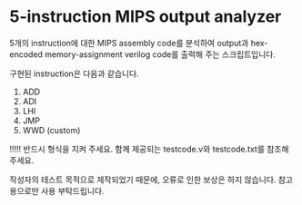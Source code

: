# 5-instruction MIPS output analyzer

5개의 instruction에 대한 MIPS assembly code를 분석하여 output과 hex-encoded memory-assignment verilog code를 출력해 주는 스크립트입니다. 

구현된 instruction은 다음과 같습니다. 

1. ADD
2. ADI
3. LHI
4. JMP
5. WWD (custom)

!!!!! 반드시 형식을 지켜 주세요. 함께 제공되는 testcode.v와 testcode.txt를 참조해 주세요. 

작성자의 테스트 목적으로 제작되었기 때문에, 오류로 인한 보상은 하지 않습니다. 참고용으로만 사용 부탁드립니다.
